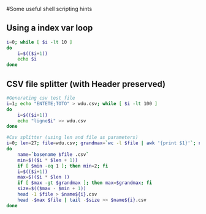 #Some useful shell scripting hints

## Using a index var loop
```bash
i=0; while [ $i -lt 10 ]
do
    i=$(($i+1))
    echo $i
done
```

## CSV file splitter (with Header preserved)

```bash
#Generating csv test file
i=1; echo "ENTETE;TOTO" > wdu.csv; while [ $i -lt 100 ]
do
    i=$(($i+1))
    echo "ligne$i" >> wdu.csv
done

#Csv splitter (using len and file as parameters)
i=0; len=27; file=wdu.csv; grandmax=`wc -l $file | awk '{print $1}'`; nb=$((($grandmax / $len)+1)); while [ $i -lt $nb ]
do
    name=`basename $file .csv`
    min=$(($i * $len + 1))
    if [ $min -eq 1 ]; then min=2; fi
    i=$(($i+1))
    max=$(($i * $len ))
    if [ $max -gt $grandmax ]; then max=$grandmax; fi
    size=$(($max - $min + 1))
    head -1 $file > $name${i}.csv
    head -$max $file | tail -$size >> $name${i}.csv
done
```